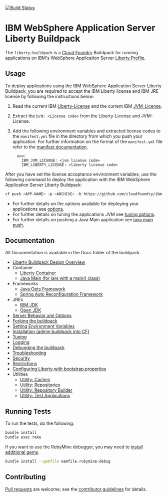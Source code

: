 [![Build Status](https://travis-ci.org/cloudfoundry/ibm-websphere-liberty-buildpack.svg?branch=beta)](https://travis-ci.org/cloudfoundry/ibm-websphere-liberty-buildpack)

# IBM WebSphere Application Server Liberty Buildpack

The `liberty-buildpack` is a [Cloud Foundry][] Buildpack for running applications on IBM's WebSphere Application Server [Liberty Profile][].

## Usage
To deploy applications using the IBM WebSphere Application Server Liberty Buildpack, you are required to accept the IBM Liberty license and IBM JRE license by following the instructions below:

1. Read the current IBM [Liberty-License][] and the current IBM [JVM-License][].
2. Extract the `D/N: <License code>` from the Liberty-License and JVM-License.
3. Add the following environment variables and extracted license codes to the `manifest.yml` file in the directory from which you push your application. For further information on the format of
the `manifest.yml` file refer to the [manifest documentation][].

    ```
      env:
        IBM_JVM_LICENSE: <jvm license code>
        IBM_LIBERTY_LICENSE: <liberty license code>
    ```

After you have set the license acceptance environment variables, use the following command to deploy the application with the IBM WebSphere Application Server Liberty Buildpack:

```bash
cf push <APP-NAME> -p <ARCHIVE> -b https://github.com/cloudfoundry/ibm-websphere-liberty-buildpack.git#beta
```

* For further details on the options available for deploying your applications see [options][].
* For further details on tuning the applications JVM see [tuning options][].
* For further details on pushing a Java Main application see [java main push][].

## Documentation
All Documentation is available in the Docs folder of the buildpack.

* [Liberty Buildpack Design Overview](docs/design.md)
* Container
    * [Liberty Container](docs/container-liberty.md)
    * [Java Main (for jars with a main() class)](docs/java-main.md)
* Frameworks
	* [Java Opts Framework](docs/framework-java_opts.md)
	* [Spring Auto Reconfiguration Framework](docs/framework-spring-auto-reconfiguration.md)
* JREs
    * [IBM JDK](docs/ibm-jdk.md)
    * [Open JDK](docs/open-jdk.md)
* [Server Behavior xml Options](docs/server-xml-options.md)
* [Forking the buildpack](docs/forking.md)
* [Setting Environment Variables](docs/env.md)
* [Installation (admin buildpack into CF)](docs/installation.md)
* [Tuning](docs/tuning.md)
* [Logging](docs/logging.md)
* [Debugging the buildpack](https://github.com/cloudfoundry/java-buildpack/blob/master/docs/debugging-the-buildpack.md)
* [Troubleshooting](docs/troubleshooting.md)
* [Security](docs/security.md)
* [Restrictions](docs/restrictions.md)
* [Configuring Liberty with bootstrap.properties](docs/bootstrap-properties.md)
* Utilities
	* [Utility: Caches](docs/util-caches.md)
	* [Utility: Repositories](docs/util-repositories.md)
	* [Utility: Repository Builder](docs/util-repository-builder.md)
	* [Utility: Test Applications](docs/util-test-applications.md)
	    
## Running Tests
To run the tests, do the following:

```bash
bundle install
bundle exec rake
```

If you want to use the RubyMine debugger, you may need to [install additional gems][].

```bash
bundle install --gemfile Gemfile.rubymine-debug
```

## Contributing
[Pull requests][] are welcome; see the [contributor guidelines][] for details.


[Apache License]: http://www.apache.org/licenses/LICENSE-2.0
[Cloud Foundry]: http://www.cloudfoundry.com
[Liberty Profile]: https://developer.ibm.com/wasdev/docs/introducing_the_liberty_profile/
[contributor guidelines]: CONTRIBUTING.md
[GitHub's forking functionality]: https://help.github.com/articles/fork-a-repo
[install additional gems]: http://stackoverflow.com/questions/11732715/how-do-i-install-ruby-debug-base19x-on-mountain-lion-for-intellij
[pull request]: https://help.github.com/articles/using-pull-requests
[Pull requests]: http://help.github.com/send-pull-requests
[example]: docs/util-repositories.md#setting-up-your-web-server
[options]: docs/server-xml-options.md
[tuning options]: docs/tuning.md
[java main push]: docs/java-main.md
[Repositories]: docs/util-repositories.md
[ibmjdk.yml]: config/ibmjdk.yml
[liberty.yml]: config/liberty.yml
[wasdev.net]: http://wasdev.net
[developerWorks Java site]: https://www.ibm.com/developerworks/java/jdk/
[Liberty-License]: http://public.dhe.ibm.com/ibmdl/export/pub/software/websphere/wasdev/downloads/wlp/beta/lafiles/en.html
[JVM-License]: http://www14.software.ibm.com/cgi-bin/weblap/lap.pl?la_formnum=&li_formnum=L-EWOD-99YA4J&title=IBM%C2%AE+SDK%2C+Java+Technology+Edition%2C+Version+7+Release+1&l=en
[manifest documentation]: http://docs.cloudfoundry.org/devguide/deploy-apps/manifest.html
